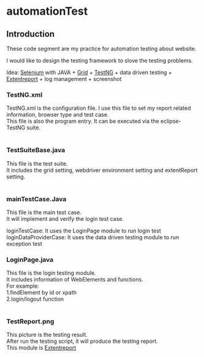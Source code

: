 # automationTest

## Introduction

These code segment are my practice for automation testing about website.

I would like to design the testing framework to slove the testing problems.

Idea: [Selenium](http://www.seleniumhq.org/) with JAVA + [Grid](http://www.seleniumhq.org/projects/grid/) + [TestNG](http://testng.org/doc/) + data driven testing + [Extentreport](http://extentreports.com/) + log management + screenshot

### TestNG.xml
TestNG.xml is the configuration file. I use this file to set my report related information, browser type and test case.<br>
This file is also the program entry. It can be executed via the eclipse-TestNG suite. <br><br>

### TestSuiteBase.java
This file is the test suite.<br>
It includes the grid setting, webdriver environment setting and extentReport setting.<br><br>

### mainTestCase.Java
This file is the main test case.<br>
It will implement and verify the login test case.<br>

loginTestCase: It uses the LoginPage module to run login test<br>
loginDataProviderCase: It uses the data driven testing module to run exception test<br>

### LoginPage.java
This file is the login testing module.<br>
It includes information of WebElements and functions. <br>
For example: <br>
1.findElement by id or xpath<br>
2.login/logout function<br><br>

### TestReport.png
This picture is the testing result.<br>
After run the testing script, it will produce the testing report.<br>
This module is [Extentreport](http://extentreports.com/)
